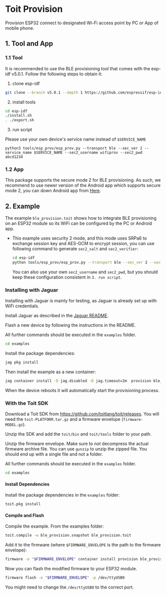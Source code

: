 # Toit Provision

Provision ESP32 connect to designated Wi-Fi access point by PC or App of mobile phone.

## 1. Tool and App

### 1.1 Tool

It is recommended to use the BLE provisioning tool that comes with the esp-idf v5.0.1.
Follow the following steps to obtain it:

1. clone esp-idf

```sh
git clone --branch v5.0.1 --depth 1 https://github.com/espressif/esp-idf.git
```

2. install tools

```sh
cd esp-idf
./install.sh
. ./export.sh
```

3. run script

Please use your own device's service name instead of `$SERVICE_NAME`

```
python3 tools/esp_prov/esp_prov.py --transport ble --sec_ver 2 --service_name $SERVICE_NAME --sec2_username wifiprov --sec2_pwd abcd1234
```

### 1.2 App

This package supports the secure mode 2 for BLE provisioning. As such,
we recommend to use newer version of the Android app which supports secure mode 2,
you can down Android app from [Here](https://github.com/espressif/esp-idf-provisioning-android/releases/download/Provisioning_App_Release_2.1.0/ESP_BLE_Prov_2_1_0.apk).

## 2. Example

The example `ble_provision.toit` shows how to integrate BLE provisioning on an
ESP32 module so its WiFi can be configured by the PC or Android app.

- This example uses security 2 mode, and this mode uses SRPa6 to exchange session key and AES-GCM to encrypt session, you can use following command to generate `sec2_salt` and `sec2_verifier`:

  ```sh
  cd esp-idf
  python tools/esp_prov/esp_prov.py --transport ble --sec_ver 2 --sec2_gen_cred --sec2_username wifiprov --sec2_pwd abcd1234
  ```
  You can also use your own `sec2_username` and `sec2_pwd`, but you should keep these configuration consistent in `3. run script`.

### Installing with Jaguar
Installing with Jaguar is mainly for testing, as Jaguar is already set up with
WiFi credentials.

Install Jaguar as described in the [Jaguar README](https://github.com/toitlang/jaguar/blob/main/README.md).

Flash a new device by following the instructions in the README.

All further commands should be executed in the `examples` folder.
```sh
cd examples
```

Install the package dependencies:
```sh
jag pkg install
```

Then install the example as a new container:
```sh
jag container install -D jag.disabled -D jag.timeout=2m  provision ble_provision.toit
```
When the device reboots it will automatically start the provisioning process.

### With the Toit SDK
Download a Toit SDK from https://github.com/toitlang/toit/releases.
You will need the `toit-PLATFORM.tar.gz` and a firmware envelope (`firmware-MODEL.gz`).

Unzip the SDK and add the `toit/bin` and `toit/tools` folder to your path.

Unzip the firmware envelope. Make sure to *not* decompress the actual firmware archive file.
You can use `gunzip` to unzip the zipped file. You should end up with a single file and
not a folder.

All further commands should be executed in the `examples` folder.
```sh
cd examples
```

#### Install Dependencies

Install the package dependencies in the `examples` folder:

```sh
toit.pkg install
```

#### Compile and Flash

Compile the example. From the examples folder:

```sh
toit.compile -w ble_provision.snapshot ble_provision.toit
```

Add it to the firmware (where `$FIRMWARE_ENVELOPE` is the path to the firmware envelope):

```sh
firmware -e "$FIRMWARE_ENVELOPE" container install provision ble_provision.snapshot
```

Now you can flash the modified firmware to your ESP32 module.

```sh
firmware flash -e "$FIRMWARE_ENVELOPE" -p /dev/ttyUSB0
```
You might need to change the `/dev/ttyUSB0` to the correct port.
